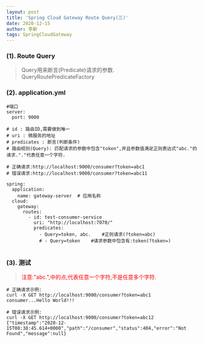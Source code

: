 ```yaml
---
layout: post
title: 'Spring Cloud Gateway Route Query(三)'
date: 2020-12-15
author: 李新
tags: SpringCloudGateway
---
```


### (1). Route Query
> Query用来断言(Predicate)请求的参数.   
> QueryRoutePredicateFactory   

### (2). application.yml
```
#端口
server:
  port: 9000

# id : 路由ID,需要做到唯一
# uri : 微服务的地址
# predicates : 断言(判断条件)
# 路由规则(Query): 匹配请求的参数中包含"token",并且参数值满足正则表达式"abc."的请求."."代表任意一个字符.

# 正确请求:http://localhost:9000/consumer?token=abc1
# 错误请求:http://localhost:9000/consumer?token=abc11

spring:
  application:
    name: gateway-server  # 应用名称
  cloud:
    gateway:
      routes:
        - id: test-consumer-service
          uri: "http://localhost:7070/"
          predicates: 
            - Query=token, abc.    #正则请求(?token=abc)
            # - Query=token    #请求参数中包含有:token(?token=)
      
```
### (3). 测试
> <font color='red'>注意:"abc.",中的点,代表任意一个字符,不是任意多个字符.</font>

```
# 正确请求示例:
curl -X GET http://localhost:9000/consumer?token=abc1
consumer...Hello World!!!

# 错误请求示例:
curl -X GET http://localhost:9000/consumer?token=abc12
{"timestamp":"2020-12-15T08:38:45.614+0000","path":"/consumer","status":404,"error":"Not Found","message":null}
```